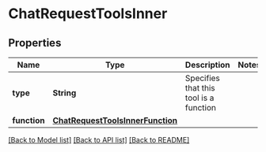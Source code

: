 # ChatRequestToolsInner

## Properties
Name | Type | Description | Notes
------------ | ------------- | ------------- | -------------
**type** | **String** | Specifies that this tool is a function | 
**function** | [**ChatRequestToolsInnerFunction**](ChatRequestToolsInnerFunction.md) |  | 

[[Back to Model list]](../README.md#documentation-for-models) [[Back to API list]](../README.md#documentation-for-api-endpoints) [[Back to README]](../README.md)


